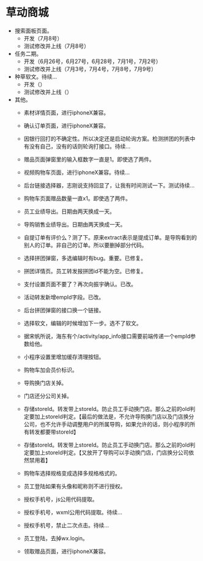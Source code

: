# 草动商城
* 搜索面板页面。
    - 开发（7月8号）
    - 测试修改并上线（7月8号）
* 任务二期。
    - 开发（6月26号，6月27号，6月28号，7月1号，7月2号）
    - 测试修改并上线（7月3号，7月4号，7月8号，7月9号）
* 种草软文。待续...
    - 开发（）
    - 测试修改并上线（）
* 其他。
    - 素材详情页面，进行iphoneX兼容。
    - 确认订单页面，进行iphoneX兼容。
    - 因银行回打的不确定性。所以决定还是启动轮询方案。检测拼团的列表中有没有自己，没有的话则轮询打接口。待续...
    - 赠品页面弹窗里的输入框数字一直是1。即使选了两件。    
    - 视频购物车页面，进行iphoneX兼容。待续...
    - 后台链接选择器，志刚说支持回显了，让我有时间测试一下。测试待续...
    - 购物车页面赠品数量一直x1。即使选了两件。
    - 员工业绩导出。日期由两天换成一天。
    - 导购销售业绩导出。日期由两天换成一天。
    - 自提订单有评价么？测了下。原来extract表示是提成订单。是导购看到的别人的订单。非自己的订单。所以要删掉部分代码。
    - 选择拼团弹窗，多选编辑时有bug。重要。已修复。
    - 拼团详情页。员工转发报拼团id不能为空。已修复。
    - 支付设置页面不要了？再次向振宇确认。已改。
    - 活动转发新增empId字段。已改。
    - 后台拼团弹窗的接口换一个链接。
    - 选择软文，编辑的时候增加下一步。选不了软文。
    - 据宋帆所说，海东有个/activity/app_info接口需要前端传递一个empId参数给他。
    - 小程序设置里增加缓存清理按钮。
    - 购物车加会员价标识。
    - 导购换门店关掉。
    - 门店还分公司关掉。
    - 存储storeId。转发带上storeId。防止员工手动换门店。那么之前的old判定要加上storeId判定。【最后的做法是，不允许导购换门店以及门店换分公司，也不允许手动调整用户的所属导购，如果允许的话，则小程序的所有转发都要带storeId】
    - 存储storeId。转发带上storeId。防止员工手动换门店。那么之前的old判定要加上storeId判定。【又放开了导购可以手动换门店，门店换分公司依然禁用着】
    
    - 购物车选择规格变成选择多规格格式的。
    - 员工登陆如果有头像和昵称则不进行授权。
    - 授权手机号，js公用代码提取。
    - 授权手机号，wxml公用代码提取。待续...
    - 授权手机号，禁止二次点击。待续...
    - 员工登陆，去掉wx.login。
    - 领取赠品页面，进行iphoneX兼容。
